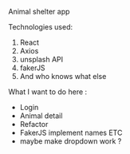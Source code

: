 Animal shelter app

Technologies used:
1. React
2. Axios
3. unsplash API
4. fakerJS
5. And who knows what else

What I want to do here :

- Login
- Animal detail
- Refactor
- FakerJS implement names ETC
- maybe make dropdown work ? 